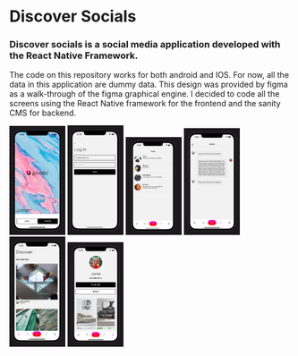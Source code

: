 # Discover Socials
### Discover socials is a social media application developed with the React Native Framework.
The code on this repository works for both android and IOS.
For now, all the data in this application are dummy data. 
This design was provided by figma as a walk-through of the figma graphical engine.
I decided to code all the screens using the React Native framework for the frontend and the sanity CMS for backend.


<!-- [![name](./assets/display/image1.png)](https://github.com/peteCoder/discover-socials/blob/main/assets/display/image2.png) [![name](./assets/display/image2.png)](https://github.com/peteCoder/discover-socials/blob/main/assets/display/image2.png) [![name](./assets/display/image3.png)](https://github.com/peteCoder/discover-socials/blob/main/assets/display/image2.png) [![name](./assets/display/image4.png)](https://github.com/peteCoder/discover-socials/blob/main/assets/display/image2.png) [![name](./assets/display/image5.png)](https://github.com/peteCoder/discover-socials/blob/main/assets/display/image2.png) [![name](./assets/display/image6.png)](https://github.com/peteCoder/discover-socials/blob/main/assets/display/image2.png) -->




<p float="left">
  <img src="./assets/display/image1.png" width="100" />
  <img src="./assets/display/image2.png" width="100" /> 
  <img src="./assets/display/image3.png" width="100" />
  <img src="./assets/display/image4.png" width="100" />
  <img src="./assets/display/image5.png" width="100" />
  <img src="./assets/display/image6.png" width="100" />
</p>